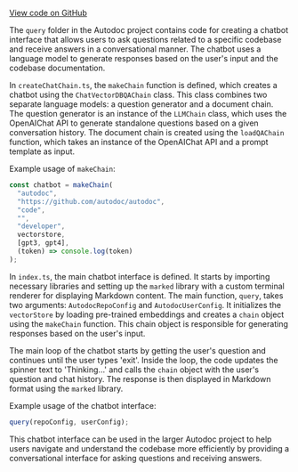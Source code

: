 [View code on GitHub](https://github.com/context-labs/autodoc/.autodoc/docs/json/src/cli/commands/query)

The `query` folder in the Autodoc project contains code for creating a chatbot interface that allows users to ask questions related to a specific codebase and receive answers in a conversational manner. The chatbot uses a language model to generate responses based on the user's input and the codebase documentation.

In `createChatChain.ts`, the `makeChain` function is defined, which creates a chatbot using the `ChatVectorDBQAChain` class. This class combines two separate language models: a question generator and a document chain. The question generator is an instance of the `LLMChain` class, which uses the OpenAIChat API to generate standalone questions based on a given conversation history. The document chain is created using the `loadQAChain` function, which takes an instance of the OpenAIChat API and a prompt template as input.

Example usage of `makeChain`:

```javascript
const chatbot = makeChain(
  "autodoc",
  "https://github.com/autodoc/autodoc",
  "code",
  "",
  "developer",
  vectorstore,
  [gpt3, gpt4],
  (token) => console.log(token)
);
```

In `index.ts`, the main chatbot interface is defined. It starts by importing necessary libraries and setting up the `marked` library with a custom terminal renderer for displaying Markdown content. The main function, `query`, takes two arguments: `AutodocRepoConfig` and `AutodocUserConfig`. It initializes the `vectorStore` by loading pre-trained embeddings and creates a `chain` object using the `makeChain` function. This chain object is responsible for generating responses based on the user's input.

The main loop of the chatbot starts by getting the user's question and continues until the user types 'exit'. Inside the loop, the code updates the spinner text to 'Thinking...' and calls the `chain` object with the user's question and chat history. The response is then displayed in Markdown format using the `marked` library.

Example usage of the chatbot interface:

```javascript
query(repoConfig, userConfig);
```

This chatbot interface can be used in the larger Autodoc project to help users navigate and understand the codebase more efficiently by providing a conversational interface for asking questions and receiving answers.
